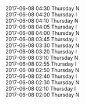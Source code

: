 2017-06-08 04:30 Thursday  N  
2017-06-08 04:20 Thursday  I  
2017-06-08 04:10 Thursday  N  
2017-06-08 04:05 Thursday  I  
2017-06-08 04:00 Thursday  N  
2017-06-08 03:45 Thursday  I  
2017-06-08 03:30 Thursday  N  
2017-06-08 03:20 Thursday  I  
2017-06-08 03:10 Thursday  N  
2017-06-08 02:55 Thursday  I  
2017-06-08 02:50 Thursday  N  
2017-06-08 02:40 Thursday  I  
2017-06-08 02:30 Thursday  N  
2017-06-08 02:10 Thursday  I  
2017-06-08 02:00 Thursday  N  
